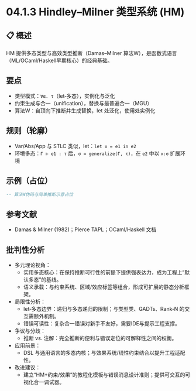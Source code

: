 # 04.1.3 Hindley–Milner 类型系统 (HM)

## 📋 概述

HM 提供多态类型与高效类型推断（Damas–Milner 算法W），是函数式语言（ML/OCaml/Haskell早期核心）的经典基础。

## 要点

- 类型模式：`∀α. τ`（let‑多态），实例化与泛化
- 约束生成与合一（unification），替换与最普遍合一（MGU）
- 算法W：自顶向下推断并生成替换，let 处泛化，使用处实例化

## 规则（轮廓）

- Var/Abs/App 与 STLC 类似，let：`let x = e1 in e2`
- 环境多态：`Γ ⊢ e1 : τ` 后，`σ = generalize(Γ, τ)`，在 `e2` 中以 `x:σ` 扩展环境

## 示例（占位）

```haskell
-- 算法W伪码与简单推断示意占位
```

## 参考文献

- Damas & Milner (1982)；Pierce TAPL；OCaml/Haskell 文档

## 批判性分析

- 多元理论视角：
  - 实用多态核心：在保持推断可行性的前提下提供强表达力，成为工程上“默认多态”的基线。
  - 语义承载：与约束系统、区域/效应标签等组合，形成可扩展的静态分析框架。
- 局限性分析：
  - let‑多态边界：递归与多态递归的限制；与类型类、GADTs、Rank‑N 的交互需额外机制。
  - 错误可读性：复杂合一错误对新手不友好，需要IDE与提示工程支撑。
- 争议与分歧：
  - 推断 vs. 注解：完全推断的便利与错误定位的可解释性之间的权衡。
- 应用前景：
  - DSL 与通用语言的多态内核；与效果系统/线性约束结合以提升工程适配性。
- 改进建议：
  - 建立“HM+约束/效果”的教程化模板与错误消息设计准则；提供可交互的可视化合一调试器。
